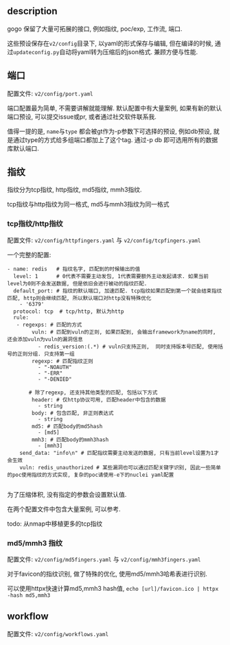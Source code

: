 ## description
gogo 保留了大量可拓展的接口, 例如指纹, poc/exp, 工作流, 端口.

这些预设保存在`v2/config`目录下, 以yaml的形式保存与编辑, 但在编译的时候, 通过`updateconfig.py`自动将yaml转为压缩后的json格式. 兼顾方便与性能.

## 端口
配置文件: `v2/config/port.yaml`

端口配置最为简单, 不需要讲解就能理解. 默认配置中有大量案例, 如果有新的默认端口预设, 可以提交issue或pr, 或者通过社交软件联系我.

值得一提的是, `name`与`type` 都会被gt作为-p参数下可选择的预设, 例如db预设, 就是通过type的方式给多组端口都加上了这个tag. 通过-p db 即可选用所有的数据库默认端口.

## 指纹
指纹分为tcp指纹, http指纹, md5指纹, mmh3指纹.

tcp指纹与http指纹为同一格式, md5与mmh3指纹为同一格式
### tcp指纹/http指纹
配置文件: `v2/config/httpfingers.yaml` 与 `v2/config/tcpfingers.yaml`

一个完整的配置:
```
- name: redis   # 指纹名字, 匹配到的时候输出的值
  level: 1      # 0代表不需要主动发包, 1代表需要额外主动发起请求. 如果当前level为0则不会发送数据, 但是依旧会进行被动的指纹匹配.
  default_port: # 指纹的默认端口, 加速匹配. tcp指纹如果匹配到第一个就会结束指纹匹配, http则会继续匹配, 所以默认端口对http没有特殊优化
    - '6379'
  protocol: tcp  # tcp/http, 默认为http
  rule:
   - regexps: # 匹配的方式
        vuln: # 匹配到vuln的正则, 如果匹配到, 会输出framework为name的同时, 还会添加vuln为vuln的漏洞信息
          - redis_version:(.*) # vuln只支持正则,  同时支持版本号匹配, 使用括号的正则分组. 只支持第一组
        regexp: # 匹配指纹正则
          - "-NOAUTH" 
          - "-ERR"
          - "-DENIED"

       # 除了regexp, 还支持其他类型的匹配, 包括以下方式
        header: # 仅http协议可用, 匹配header中包含的数据
          - string
        body: # 包含匹配, 非正则表达式
          - string
        md5: # 匹配body的md5hash
          - [md5]
        mmh3: # 匹配body的mmh3hash
          - [mmh3]
    send_data: "info\n" # 匹配指纹需要主动发送的数据, 只有当前level设置为1才会生效
    vuln: redis_unauthorized # 某些漏洞也可以通过匹配关键字识别, 因此一些简单的poc使用指纹的方式实现, 复杂的poc请使用-e下的nuclei yaml配置
  
```

为了压缩体积, 没有指定的参数会设置默认值.

在两个配置文件中包含大量案例, 可以参考.

todo: 从nmap中移植更多的tcp指纹

### md5/mmh3 指纹
配置文件: `v2/config/md5fingers.yaml` 与 `v2/config/mmh3fingers.yaml`


对于favicon的指纹识别, 做了特殊的优化, 使用md5/mmh3哈希表进行识别. 

可以使用httpx快速计算md5,mmh3 hash值, `echo [url]/favicon.ico | httpx -hash md5,mmh3`

## workflow
配置文件: `v2/config/workflows.yaml`



